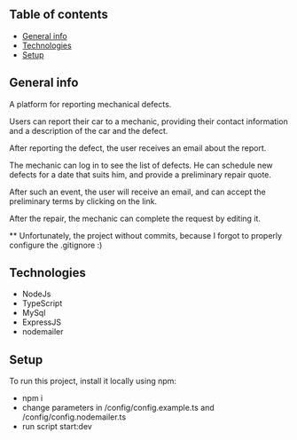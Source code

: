 ## Table of contents
* [General info](#general-info)
* [Technologies](#technologies)
* [Setup](#setup)

## General info
A platform for reporting mechanical defects. 

Users can report their car to a mechanic, providing their contact information and a description of the car and the defect.

After reporting the defect, the user receives an email about the report. 

The mechanic can log in to see the list of defects. 
He can schedule new defects for a date that suits him, and provide a preliminary repair quote.

After such an event, the user will receive an email, and can accept the preliminary terms by clicking on the link.

After the repair, the mechanic can complete the request by editing it.

	
** Unfortunately, the project without commits, because I forgot to properly configure the .gitignore :) 
  
## Technologies
* NodeJs
* TypeScript
* MySql
* ExpressJS
* nodemailer

	
## Setup
To run this project, install it locally using npm:

- npm i 
- change parameters in /config/config.example.ts and /config/config.nodemailer.ts
- run script start:dev
